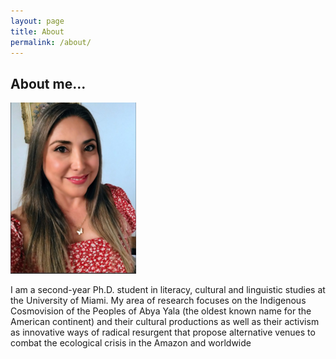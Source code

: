 ```yaml
---
layout: page
title: About
permalink: /about/
---
```


## About me... 

![Luli Schmader](https://github.com/lulischmader/lulischmader.github.io/blob/master/images/Luli.png)

I am a second-year Ph.D. student in literacy, cultural and linguistic studies at the University of Miami. My area of research focuses on the Indigenous Cosmovision of the Peoples of Abya Yala (the oldest known name for the American continent) and their cultural productions as well as their activism as innovative ways of radical resurgent that propose alternative venues to combat the ecological crisis in the Amazon and worldwide
